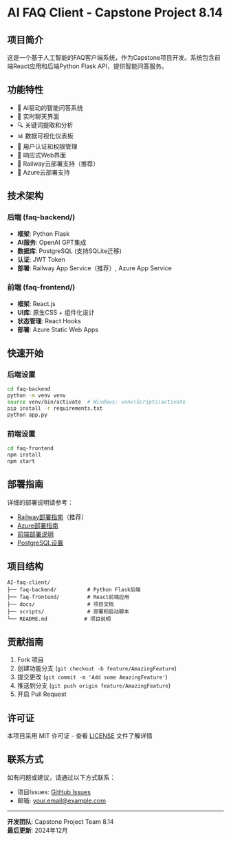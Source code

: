 # AI FAQ Client - Capstone Project 8.14

## 项目简介

这是一个基于人工智能的FAQ客户端系统，作为Capstone项目开发。系统包含前端React应用和后端Python Flask API，提供智能问答服务。

## 功能特性

- 🤖 AI驱动的智能问答系统
- 💬 实时聊天界面
- 🔍 关键词提取和分析
- 📊 数据可视化仪表板
- 👤 用户认证和权限管理
- 📱 响应式Web界面
- 🚀 Railway云部署支持（推荐）
- 🚀 Azure云部署支持

## 技术架构

### 后端 (faq-backend/)
- **框架**: Python Flask
- **AI服务**: OpenAI GPT集成
- **数据库**: PostgreSQL (支持SQLite迁移)
- **认证**: JWT Token
- **部署**: Railway App Service（推荐）, Azure App Service

### 前端 (faq-frontend/)
- **框架**: React.js
- **UI库**: 原生CSS + 组件化设计
- **状态管理**: React Hooks
- **部署**: Azure Static Web Apps

## 快速开始

### 后端设置
```bash
cd faq-backend
python -m venv venv
source venv/bin/activate  # Windows: venv\Scripts\activate
pip install -r requirements.txt
python app.py
```

### 前端设置
```bash
cd faq-frontend
npm install
npm start
```

## 部署指南

详细的部署说明请参考：
- [Railway部署指南](RAILWAY_DEPLOYMENT_GUIDE.md)（推荐）
- [Azure部署指南](AZURE_DEPLOYMENT_GUIDE.md)
- [前端部署说明](faq-frontend/AZURE_DEPLOYMENT.md)
- [PostgreSQL设置](faq-backend/POSTGRESQL_SETUP.md)

## 项目结构

```
AI-faq-client/
├── faq-backend/          # Python Flask后端
├── faq-frontend/         # React前端应用
├── docs/                 # 项目文档
├── scripts/              # 部署和启动脚本
└── README.md            # 项目说明
```

## 贡献指南

1. Fork 项目
2. 创建功能分支 (`git checkout -b feature/AmazingFeature`)
3. 提交更改 (`git commit -m 'Add some AmazingFeature'`)
4. 推送到分支 (`git push origin feature/AmazingFeature`)
5. 开启 Pull Request

## 许可证

本项目采用 MIT 许可证 - 查看 [LICENSE](LICENSE) 文件了解详情

## 联系方式

如有问题或建议，请通过以下方式联系：
- 项目Issues: [GitHub Issues](https://github.com/yourusername/ai-faq-client/issues)
- 邮箱: your.email@example.com

---

**开发团队**: Capstone Project Team 8.14  
**最后更新**: 2024年12月
